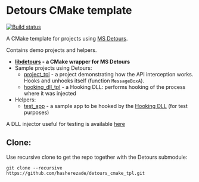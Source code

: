 # Detours CMake template

[![Build status](https://ci.appveyor.com/api/projects/status/45y39vemm8foo7fc?svg=true)](https://ci.appveyor.com/project/hasherezade/detours-cmake-tpl)

A CMake template for projects using [MS Detours](https://github.com/microsoft/Detours).

Contains demo projects and helpers.
+ **[libdetours](libdetours) - a CMake wrapper for MS Detours**
+ Sample projects using Detours:
  + [project_tpl](project_tpl) - a project demonstrating how the API interception works. Hooks and unhooks itself (function `MessageBoxA`).
  + [hooking_dll_tpl](hooking_dll_tpl) - a Hooking DLL: performs hooking of the process where it was injected
+ Helpers:
  + [test_app](test_app) - a sample app to be hooked by the [Hooking DLL](hooking_dll_tpl) (for test purposes)

A DLL injector useful for testing is available [here](https://github.com/hasherezade/dll_injector)

Clone:
-
Use recursive clone to get the repo together with the Detours submodule:

```console
git clone --recursive https://github.com/hasherezade/detours_cmake_tpl.git
```

